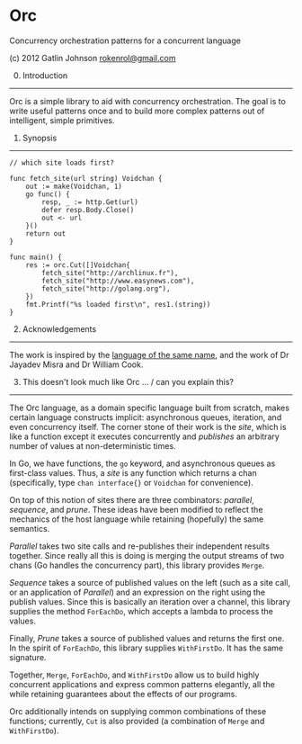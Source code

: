 Orc
===

Concurrency orchestration patterns for a concurrent language

(c) 2012 Gatlin Johnson <rokenrol@gmail.com>

0. Introduction
---

Orc is a simple library to aid with concurrency orchestration. The goal is to
write useful patterns once and to build more complex patterns out of
intelligent, simple primitives.

1. Synopsis
---

    // which site loads first?

    func fetch_site(url string) Voidchan {
        out := make(Voidchan, 1)
        go func() {
            resp, _ := http.Get(url)
            defer resp.Body.Close()
            out <- url
        }()
        return out
    }

    func main() {
        res := orc.Cut([]Voidchan{
            fetch_site("http://archlinux.fr"),
            fetch_site("http://www.easynews.com"),
            fetch_site("http://golang.org"),
        })
        fmt.Printf("%s loaded first\n", res1.(string))
    }

2. Acknowledgements
---

The work is inspired by the [language of the same name][1], and the work of Dr
Jayadev Misra and Dr William Cook.

3. This doesn't look much like Orc ... / can you explain this?
---

The Orc language, as a domain specific language built from scratch, makes
certain language constructs implicit: asynchronous queues, iteration, and even
concurrency itself. The corner stone of their work is the *site*, which is like
a function except it executes concurrently and *publishes* an arbitrary number
of values at non-deterministic times.

In Go, we have functions, the `go` keyword, and asynchronous queues as
first-class values. Thus, a *site* is any function which returns a chan
(specifically, type `chan interface{}` or `Voidchan` for convenience).

On top of this notion of sites there are three combinators: *parallel*,
*sequence*, and *prune*. These ideas have been modified to reflect the
mechanics of the host language while retaining (hopefully) the same semantics.

*Parallel* takes two site calls and re-publishes their independent results 
together. Since really all this is doing is merging the output streams of two
chans (Go handles the concurrency part), this library provides `Merge`.

*Sequence* takes a source of published values on the left (such as a site call,
or an application of *Parallel*) and an expression on the right using the
publish values. Since this is basically an iteration over a channel, this
library supplies the method `ForEachDo`, which accepts a lambda to process the
values.

Finally, *Prune* takes a source of published values and returns the first one.
In the spirit of `ForEachDo`, this library supplies `WithFirstDo`. It has the
same signature.

Together, `Merge`, `ForEachDo`, and `WithFirstDo` allow us to build highly
concurrent applications and express common patterns elegantly, all the while
retaining guarantees about the effects of our programs.

Orc additionally intends on supplying common combinations of these functions;
currently, `Cut` is also provided (a combination of `Merge` and `WithFirstDo`).

[1]: http://orc.csres.utexas.edu
